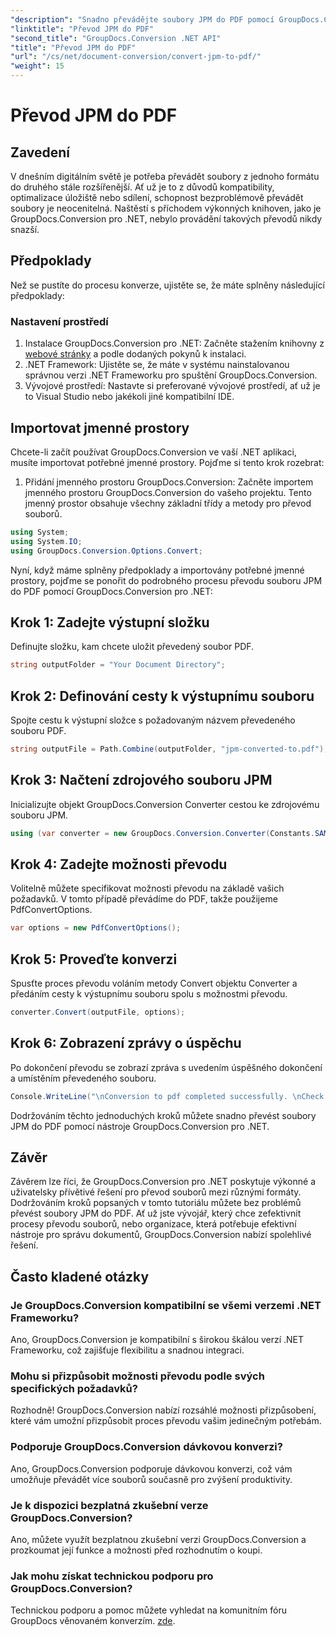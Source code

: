 ```yaml
---
"description": "Snadno převádějte soubory JPM do PDF pomocí GroupDocs.Conversion pro .NET. Zjednodušte si procesy převodu souborů."
"linktitle": "Převod JPM do PDF"
"second_title": "GroupDocs.Conversion .NET API"
"title": "Převod JPM do PDF"
"url": "/cs/net/document-conversion/convert-jpm-to-pdf/"
"weight": 15
---
```


# Převod JPM do PDF

## Zavedení
V dnešním digitálním světě je potřeba převádět soubory z jednoho formátu do druhého stále rozšířenější. Ať už je to z důvodů kompatibility, optimalizace úložiště nebo sdílení, schopnost bezproblémově převádět soubory je neocenitelná. Naštěstí s příchodem výkonných knihoven, jako je GroupDocs.Conversion pro .NET, nebylo provádění takových převodů nikdy snazší.
## Předpoklady
Než se pustíte do procesu konverze, ujistěte se, že máte splněny následující předpoklady:
### Nastavení prostředí
1. Instalace GroupDocs.Conversion pro .NET: Začněte stažením knihovny z [webové stránky](https://releases.groupdocs.com/conversion/net/) a podle dodaných pokynů k instalaci.
2. .NET Framework: Ujistěte se, že máte v systému nainstalovanou správnou verzi .NET Frameworku pro spuštění GroupDocs.Conversion.
3. Vývojové prostředí: Nastavte si preferované vývojové prostředí, ať už je to Visual Studio nebo jakékoli jiné kompatibilní IDE.

## Importovat jmenné prostory
Chcete-li začít používat GroupDocs.Conversion ve vaší .NET aplikaci, musíte importovat potřebné jmenné prostory. Pojďme si tento krok rozebrat:

1. Přidání jmenného prostoru GroupDocs.Conversion: Začněte importem jmenného prostoru GroupDocs.Conversion do vašeho projektu. Tento jmenný prostor obsahuje všechny základní třídy a metody pro převod souborů.
```csharp
using System;
using System.IO;
using GroupDocs.Conversion.Options.Convert;
```

Nyní, když máme splněny předpoklady a importovány potřebné jmenné prostory, pojďme se ponořit do podrobného procesu převodu souboru JPM do PDF pomocí GroupDocs.Conversion pro .NET:

## Krok 1: Zadejte výstupní složku
Definujte složku, kam chcete uložit převedený soubor PDF.
```csharp
string outputFolder = "Your Document Directory";
```
## Krok 2: Definování cesty k výstupnímu souboru
Spojte cestu k výstupní složce s požadovaným názvem převedeného souboru PDF.
```csharp
string outputFile = Path.Combine(outputFolder, "jpm-converted-to.pdf");
```
## Krok 3: Načtení zdrojového souboru JPM
Inicializujte objekt GroupDocs.Conversion Converter cestou ke zdrojovému souboru JPM.
```csharp
using (var converter = new GroupDocs.Conversion.Converter(Constants.SAMPLE_JPM))
```
## Krok 4: Zadejte možnosti převodu
Volitelně můžete specifikovat možnosti převodu na základě vašich požadavků. V tomto případě převádíme do PDF, takže použijeme PdfConvertOptions.
```csharp
var options = new PdfConvertOptions();
```
## Krok 5: Proveďte konverzi
Spusťte proces převodu voláním metody Convert objektu Converter a předáním cesty k výstupnímu souboru spolu s možnostmi převodu.
```csharp
converter.Convert(outputFile, options);
```
## Krok 6: Zobrazení zprávy o úspěchu
Po dokončení převodu se zobrazí zpráva s uvedením úspěšného dokončení a umístěním převedeného souboru.
```csharp
Console.WriteLine("\nConversion to pdf completed successfully. \nCheck output in {0}", outputFolder);
```
Dodržováním těchto jednoduchých kroků můžete snadno převést soubory JPM do PDF pomocí nástroje GroupDocs.Conversion pro .NET.

## Závěr
Závěrem lze říci, že GroupDocs.Conversion pro .NET poskytuje výkonné a uživatelsky přívětivé řešení pro převod souborů mezi různými formáty. Dodržováním kroků popsaných v tomto tutoriálu můžete bez problémů převést soubory JPM do PDF. Ať už jste vývojář, který chce zefektivnit procesy převodu souborů, nebo organizace, která potřebuje efektivní nástroje pro správu dokumentů, GroupDocs.Conversion nabízí spolehlivé řešení.
## Často kladené otázky
### Je GroupDocs.Conversion kompatibilní se všemi verzemi .NET Frameworku?
Ano, GroupDocs.Conversion je kompatibilní s širokou škálou verzí .NET Frameworku, což zajišťuje flexibilitu a snadnou integraci.
### Mohu si přizpůsobit možnosti převodu podle svých specifických požadavků?
Rozhodně! GroupDocs.Conversion nabízí rozsáhlé možnosti přizpůsobení, které vám umožní přizpůsobit proces převodu vašim jedinečným potřebám.
### Podporuje GroupDocs.Conversion dávkovou konverzi?
Ano, GroupDocs.Conversion podporuje dávkovou konverzi, což vám umožňuje převádět více souborů současně pro zvýšení produktivity.
### Je k dispozici bezplatná zkušební verze GroupDocs.Conversion?
Ano, můžete využít bezplatnou zkušební verzi GroupDocs.Conversion a prozkoumat její funkce a možnosti před rozhodnutím o koupi.
### Jak mohu získat technickou podporu pro GroupDocs.Conversion?
Technickou podporu a pomoc můžete vyhledat na komunitním fóru GroupDocs věnovaném konverzím. [zde](https://forum.groupdocs.com/c/conversion/11).